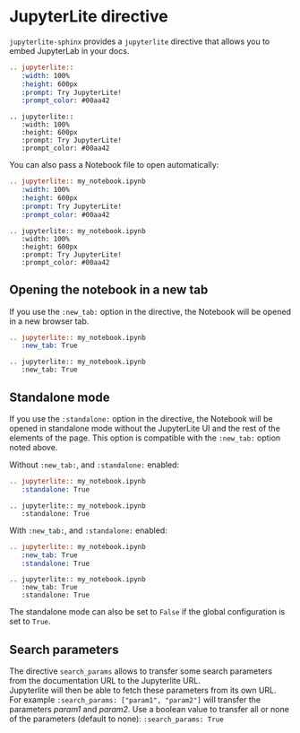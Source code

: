 # JupyterLite directive

`jupyterlite-sphinx` provides a `jupyterlite` directive that allows you to embed JupyterLab in your docs.

```rst
.. jupyterlite::
   :width: 100%
   :height: 600px
   :prompt: Try JupyterLite!
   :prompt_color: #00aa42
```

```{eval-rst}
.. jupyterlite::
   :width: 100%
   :height: 600px
   :prompt: Try JupyterLite!
   :prompt_color: #00aa42
```

You can also pass a Notebook file to open automatically:

```rst
.. jupyterlite:: my_notebook.ipynb
   :width: 100%
   :height: 600px
   :prompt: Try JupyterLite!
   :prompt_color: #00aa42
```

```{eval-rst}
.. jupyterlite:: my_notebook.ipynb
   :width: 100%
   :height: 600px
   :prompt: Try JupyterLite!
   :prompt_color: #00aa42
```

## Opening the notebook in a new tab

If you use the `:new_tab:` option in the directive, the Notebook will be opened in a new browser tab.

```rst
.. jupyterlite:: my_notebook.ipynb
   :new_tab: True
```

```{eval-rst}
.. jupyterlite:: my_notebook.ipynb
   :new_tab: True
```

## Standalone mode

If you use the `:standalone:` option in the directive, the Notebook will be opened in standalone
mode without the JupyterLite UI and the rest of the elements of the page. This option is compatible
with the `:new_tab:` option noted above.

Without `:new_tab:`, and `:standalone:` enabled:

```rst
.. jupyterlite:: my_notebook.ipynb
   :standalone: True
```

```{eval-rst}
.. jupyterlite:: my_notebook.ipynb
   :standalone: True
```

With `:new_tab:`, and `:standalone:` enabled:

```rst
.. jupyterlite:: my_notebook.ipynb
   :new_tab: True
   :standalone: True
```

```{eval-rst}
.. jupyterlite:: my_notebook.ipynb
   :new_tab: True
   :standalone: True
```

The standalone mode can also be set to `False` if the global configuration is set to `True`.

## Search parameters

The directive `search_params` allows to transfer some search parameters from the documentation URL to the Jupyterlite URL.\
Jupyterlite will then be able to fetch these parameters from its own URL.\
For example `:search_params: ["param1", "param2"]` will transfer the parameters *param1* and *param2*.
Use a boolean value to transfer all or none of the parameters (default to none): `:search_params: True`
